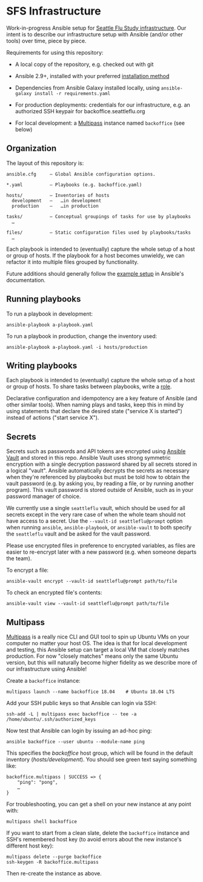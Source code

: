 # SFS Infrastructure

Work-in-progress Ansible setup for [Seattle Flu Study
infrastructure](https://github.com/seattleflu/documentation/wiki/infrastructure).
Our intent is to describe our infrastructure setup with Ansible (and/or other
tools) over time, piece by piece.

Requirements for using this repository:

  - A local copy of the repository, e.g. checked out with git

  - Ansible 2.9+, installed with your preferred
    [installation method](https://docs.ansible.com/ansible/latest/installation_guide/intro_installation.html)

  - Dependencies from Ansible Galaxy installed locally, using `ansible-galaxy
    install -r requirements.yaml`

  - For production deployments: credentials for our infrastructure, e.g. an
    authorized SSH keypair for backoffice.seattleflu.org

  - For local development: a [Multipass](https://multipass.run) instance named
    `backoffice` (see below)


## Organization

The layout of this repository is:

    ansible.cfg     — Global Ansible configuration options.

    *.yaml          — Playbooks (e.g. backoffice.yaml)

    hosts/          — Inventories of hosts
      development   —   …in development
      production    —   …in production

    tasks/          — Conceptual groupings of tasks for use by playbooks
      …

    files/          — Static configuration files used by playbooks/tasks
      …

Each playbook is intended to (eventually) capture the whole setup of a host or
group of hosts.  If the playbook for a host becomes unwieldy, we can refactor
it into multiple files grouped by functionality.

Future additions should generally follow the [example
setup](https://docs.ansible.com/ansible/latest/user_guide/sample_setup.html) in
Ansible's documentation.


## Running playbooks

To run a playbook in development:

    ansible-playbook a-playbook.yaml

To run a playbook in production, change the inventory used:

    ansible-playbook a-playbook.yaml -i hosts/production


## Writing playbooks

Each playbook is intended to (eventually) capture the whole setup of a host or
group of hosts.  To share tasks between playbooks, write a
[role](https://docs.ansible.com/ansible/latest/user_guide/playbooks_reuse_roles.html).

Declarative configuration and idempotency are a key feature of Ansible (and
other similar tools).  When naming plays and tasks, keep this in mind by using
statements that declare the desired state ("service X is started") instead of
actions ("start service X").


## Secrets

Secrets such as passwords and API tokens are encrypted using [Ansible
Vault](https://docs.ansible.com/ansible/latest/user_guide/vault.html) and
stored in this repo.  Ansible Vault uses strong symmetric encryption with a
single decryption password shared by all secrets stored in a logical "vault".
Ansible automatically decrypts the secrets as necessary when they're referenced
by playbooks but must be told how to obtain the vault password (e.g. by asking
you, by reading a file, or by running another program).  This vault password is
stored outside of Ansible, such as in your password manager of choice.

We currently use a single `seattleflu` vault, which should be used for all
secrets except in the very rare case of when the whole team should not have
access to a secret.  Use the `--vault-id seattleflu@prompt` option when running
`ansible`, `ansible-playbook`, or `ansible-vault` to both specify the
`seattleflu` vault and be asked for the vault password.

Please use encrypted files in preference to encrypted variables, as files are
easier to re-encrypt later with a new password (e.g. when someone departs the
team).

To encrypt a file:

    ansible-vault encrypt --vault-id seattleflu@prompt path/to/file

To check an encrypted file's contents:

    ansible-vault view --vault-id seattleflu@prompt path/to/file


## Multipass

[Multipass](https://multipass.run) is a really nice CLI and GUI tool to spin up
Ubuntu VMs on your computer no matter your host OS.  The idea is that for local
development and testing, this Ansible setup can target a local VM that closely
matches production.  For now "closely matches" means only the same Ubuntu
version, but this will naturally become higher fidelity as we describe more of
our infrastructure using Ansible!

Create a `backoffice` instance:

    multipass launch --name backoffice 18.04    # Ubuntu 18.04 LTS

Add your SSH public keys so that Ansible can login via SSH:

    ssh-add -L | multipass exec backoffice -- tee -a /home/ubuntu/.ssh/authorized_keys

Now test that Ansible can login by issuing an ad-hoc ping:

    ansible backoffice --user ubuntu --module-name ping

This specifies the *backoffice* host group, which will be found in the default
inventory (*hosts/development*).  You should see green text saying something like:

    backoffice.multipass | SUCCESS => {
        "ping": "pong",
        …
    }

For troubleshooting, you can get a shell on your new instance at any point
with:

    multipass shell backoffice

If you want to start from a clean slate, delete the `backoffice` instance and
SSH's remembered host key (to avoid errors about the new instance's different
host key):

    multipass delete --purge backoffice
    ssh-keygen -R backoffice.multipass

Then re-create the instance as above.
